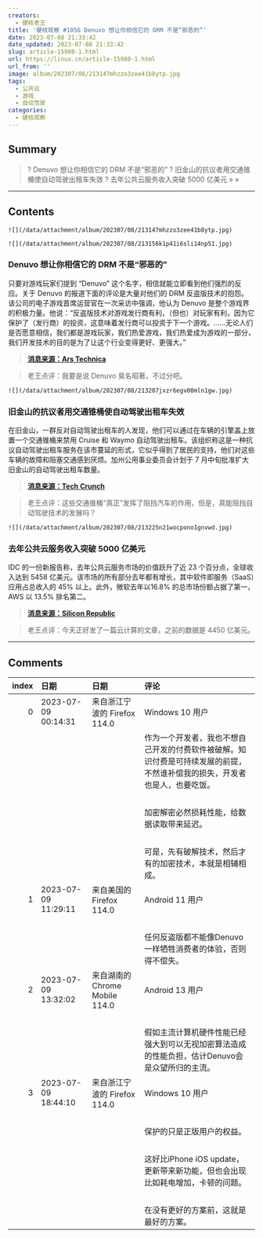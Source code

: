 ```yaml
---
creators:
  - 硬核老王
title: '硬核观察 #1056 Denuvo 想让你相信它的 DRM 不是“邪恶的”'
date: 2023-07-08 21:33:42
date_updated: 2023-07-08 21:33:42
slug: article-15980-1.html
url: https://linux.cn/article-15980-1.html
url_from: ''
image: album/202307/08/213147mhzzo3zee41b8ytp.jpg
tags:
  - 公共云
  - 游戏
  - 自动驾驶
categories:
  - 硬核观察
---
```


## Summary

> ? Denuvo 想让你相信它的 DRM 不是“邪恶的”
> ? 旧金山的抗议者用交通锥桶使自动驾驶出租车失效
> ? 去年公共云服务收入突破 5000 亿美元
> » 
> »

***

<!-- more -->

## Contents

`![](/data/attachment/album/202307/08/213147mhzzo3zee41b8ytp.jpg)`

`![](/data/attachment/album/202307/08/213156k1p41i6sli14np51.jpg)`

### Denuvo 想让你相信它的 DRM 不是“邪恶的”

只要对游戏玩家们提到 “Denuvo” 这个名字，相信就能立即看到他们强烈的反应。关于 Denuvo 的报道下面的评论是大量对他们的 DRM 反盗版技术的抱怨。该公司的电子游戏首席运营官在一次采访中强调，他认为 Denuvo 是整个游戏界的积极力量。他说：“反盗版技术对游戏发行商有利，（但也）对玩家有利，因为它保护了（发行商）的投资，这意味着发行商可以投资于下一个游戏。……无论人们是否愿意相信，我们都是游戏玩家，我们热爱游戏，我们热爱成为游戏的一部分，我们开发技术的目的是为了让这个行业变得更好、更强大。”

> 
> **[消息来源：Ars Technica](https://arstechnica.com/gaming/2023/07/denuvo-wants-to-convince-you-its-drm-isnt-evil/)**
> 
> 
> 

> 
> 老王点评：我要是说 Denuvo 臭名昭著，不过分吧。
> 
> 
> 

`![](/data/attachment/album/202307/08/213207jxzr6egv00mln1gw.jpg)`

### 旧金山的抗议者用交通锥桶使自动驾驶出租车失效

在旧金山，一群反对自动驾驶出租车的人发现，他们可以通过在车辆的引擎盖上放置一个交通锥桶来禁用 Cruise 和 Waymo 自动驾驶出租车。该组织称这是一种抗议自动驾驶出租车服务在该市蔓延的形式，它似乎得到了居民的支持，他们对这些车辆的故障和阻塞交通感到厌烦。加州公用事业委员会计划于 7 月中旬批准扩大旧金山的自动驾驶出租车数量。

> 
> **[消息来源：Tech Crunch](https://techcrunch.com/2023/07/06/robotaxi-haters-in-san-francisco-are-disabling-waymo-cruise-traffic-cones/)**
> 
> 
> 

> 
> 老王点评：这些交通锥桶“真正”发挥了阻挡汽车的作用，但是，真能阻挡自动驾驶技术的发展吗？
> 
> 
> 

`![](/data/attachment/album/202307/08/213225n21wocpono1gnvwd.jpg)`

### 去年公共云服务收入突破 5000 亿美元

IDC 的一份新报告称，去年公共云服务市场的价值跃升了近 23 个百分点，全球收入达到 5458 亿美元。该市场的所有部分去年都有增长，其中软件即服务（SaaS）应用占总收入的 45% 以上。此外，微软去年以16.8% 的总市场份额占据了第一，AWS 以 13.5% 排名第二。

> 
> **[消息来源：Silicon Republic](https://www.siliconrepublic.com/enterprise/public-cloud-services-revenue-idc-microsoft)**
> 
> 
> 

> 
> 老王点评：今天正好发了一篇云计算的文章，之前的数据是 4450 亿美元。
> 
> 
>

***

## Comments

|   index | 日期                | 日期                                           | 评论                                                                                                                                                                                                           |
|--------:|:--------------------|:-----------------------------------------------|:---------------------------------------------------------------------------------------------------------------------------------------------------------------------------------------------------------------|
|       0 | 2023-07-09 00:14:31 | 来自浙江宁波的 Firefox 114.0|Windows 10 用户   | 支持Denuvo!!!<br />                                                                                                                               |
|         |                     |                                                | 作为一个开发者，我也不想自己开发的付费软件被破解。知识付费是可持续发展的前提，不然谁补偿我的损失，开发者也是人，也要吃饭。<br />                                                                               |
|         |                     |                                                | <br />                                                                               |
|         |                     |                                                | 加密解密必然损耗性能，给数据读取带来延迟。<br />                                                                                                                       |
|         |                     |                                                | <br />                                                                                                                                            |
|         |                     |                                                | 可是，先有破解技术，然后才有的加密技术，本就是相辅相成。                                                                                                                      |
|       1 | 2023-07-09 11:29:11 | 来自美国的 Firefox 114.0|Android 11 用户       | 我支持反盗版，支持诸如iLok等不影响体验的技术。但，我不支持Denuvo。<br />                                                                          |
|         |                     |                                                | <br />                                                                                                                                            |
|         |                     |                                                | 任何反盗版都不能像Denuvo一样牺牲消费者的体验，否则得不偿失。                                                                                                                 |
|       2 | 2023-07-09 13:32:02 | 来自湖南的 Chrome Mobile 114.0|Android 13 用户 | 假如能有合理精确的游戏盗版统计方法，让正版玩家为纵容盗版而“多付费”他们能接受吗？或者是额外付费购买专用解密算法硬件来专门执行游戏DRM解密呢？<br /> |
|         |                     |                                                | <br />                                                                                                                                            |
|         |                     |                                                | 假如主流计算机硬件性能已经强大到可以无视加密算法造成的性能负担，估计Denuvo会是众望所归的主流。                                                                                                |
|       3 | 2023-07-09 18:44:10 | 来自浙江宁波的 Firefox 114.0|Windows 10 用户   | 支持Denuvo是因为当下(似乎)没有更好的方案,人家是专业的，是想赚钱的，不傻。<br />                                                                   |
|         |                     |                                                | <br />                                                                                                                                            |
|         |                     |                                                | 保护的只是正版用户的权益。<br />                                                                                                                               |
|         |                     |                                                | <br />                                                                                                                                            |
|         |                     |                                                | 这好比iPhone iOS update，更新带来新功能，但也会出现比如耗电增加，卡顿的问题。<br />                                                                                |
|         |                     |                                                | <br />                                                                                                                                            |
|         |                     |                                                | 在没有更好的方案前，这就是最好的方案。                                                                                                                               |
